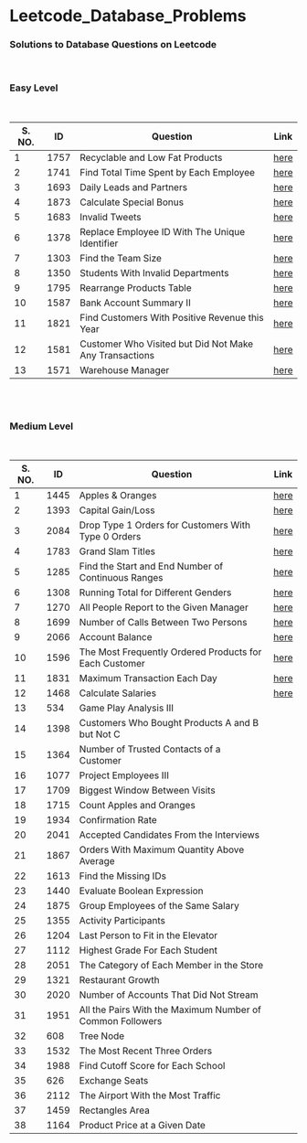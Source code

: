 # Leetcode_Database_Problems

### Solutions to Database Questions on Leetcode
<br>

### Easy Level
<br>

S. NO. | **ID** | **Question** | **Link**
------ | ------ | ------------ | --------
1      | 1757 | Recyclable and Low Fat Products | [here](https://github.com/Anacoder1/Leetcode_Database_Problems/blob/main/1757%20-%20Recyclable%20and%20Low%20Fat%20Products.md)
2      | 1741 | Find Total Time Spent by Each Employee | [here](https://github.com/Anacoder1/Leetcode_Database_Problems/blob/main/1741%20-%20Find%20Total%20Time%20Spent%20by%20Each%20Employee.md)
3      | 1693 | Daily Leads and Partners | [here](https://github.com/Anacoder1/Leetcode_Database_Problems/blob/main/1693%20-%20Daily%20Leads%20and%20Partners.md)
4      | 1873 | Calculate Special Bonus | [here](https://github.com/Anacoder1/Leetcode_Database_Problems/blob/main/1873%20-%20Calculate%20Special%20Bonus.md)
5      | 1683 | Invalid Tweets | [here](https://github.com/Anacoder1/Leetcode_Database_Problems/blob/main/1683%20-%20Invalid%20Tweets.md)
6      | 1378 | Replace Employee ID With The Unique Identifier | [here](https://github.com/Anacoder1/Leetcode_Database_Problems/blob/main/1378%20-%20Replace%20Employee%20ID%20With%20The%20Unique%20Identifier.md)
7      | 1303 | Find the Team Size | [here](https://github.com/Anacoder1/Leetcode_Database_Problems/blob/main/1303%20-%20Find%20the%20Team%20Size.md)
8      | 1350 | Students With Invalid Departments | [here](https://github.com/Anacoder1/Leetcode_Database_Problems/blob/main/1350%20-%20Students%20With%20Invalid%20Departments.md)
9      | 1795 | Rearrange Products Table | [here](https://github.com/Anacoder1/Leetcode_Database_Problems/blob/main/1795%20-%20Rearrange%20Products%20Table.md)
10     | 1587 | Bank Account Summary II | [here](https://github.com/Anacoder1/Leetcode_Database_Problems/blob/main/1587%20-%20Bank%20Account%20Summary%20II.md)
11     | 1821 | Find Customers With Positive Revenue this Year | [here](https://github.com/Anacoder1/Leetcode_Database_Problems/blob/main/1821%20-%20Find%20Customers%20With%20Positive%20Revenue%20this%20Year.md)
12     | 1581 | Customer Who Visited but Did Not Make Any Transactions | [here](https://github.com/Anacoder1/Leetcode_Database_Problems/blob/main/1581%20-%20Customer%20Who%20Visited%20but%20Did%20Not%20Make%20Any%20Transactions.md)
13     | 1571 | Warehouse Manager | [here](https://github.com/Anacoder1/Leetcode_Database_Problems/blob/main/1571%20-%20Warehouse%20Manager.md)

<br><br>

### Medium Level
<br>

S. NO. | **ID** | **Question** | **Link**
------ | ------ | ------------ | --------
1      | 1445 | Apples & Oranges | [here](https://github.com/Anacoder1/Leetcode_Database_Problems/blob/main/1445%20-%20Apples%20%26%20Oranges.md)
2      | 1393 | Capital Gain/Loss | [here](https://github.com/Anacoder1/Leetcode_Database_Problems/blob/main/1393%20-%20Capital%20Gain%20or%20Loss.md)
3      | 2084 | Drop Type 1 Orders for Customers With Type 0 Orders | [here](https://github.com/Anacoder1/Leetcode_Database_Problems/blob/main/2084%20-%20Drop%20Type%201%20Orders%20for%20Customers%20With%20Type%200%20Orders.md)
4      | 1783 | Grand Slam Titles | [here](https://github.com/Anacoder1/Leetcode_Database_Problems/blob/main/1783%20-%20Grand%20Slam%20Titles.md)
5      | 1285 | Find the Start and End Number of Continuous Ranges | [here](https://github.com/Anacoder1/Leetcode_Database_Problems/blob/main/1285%20-%20Find%20the%20Start%20and%20End%20Number%20of%20Continuous%20Ranges.md)
6      | 1308 | Running Total for Different Genders | [here](https://github.com/Anacoder1/Leetcode_Database_Problems/blob/main/1308%20-%20Running%20Total%20for%20Different%20Genders.md)
7      | 1270 | All People Report to the Given Manager | [here](https://github.com/Anacoder1/Leetcode_Database_Problems/blob/main/1270%20-%20All%20People%20Report%20to%20the%20Given%20Manager.md)
8      | 1699 | Number of Calls Between Two Persons | [here](https://github.com/Anacoder1/Leetcode_Database_Problems/blob/main/1699%20-%20Number%20of%20Calls%20Between%20Two%20Persons.md)
9      | 2066 | Account Balance | [here](https://github.com/Anacoder1/Leetcode_Database_Problems/blob/main/2066%20-%20Account%20Balance.md)
10     | 1596 | The Most Frequently Ordered Products for Each Customer | [here](https://github.com/Anacoder1/Leetcode_Database_Problems/blob/main/1596%20-%20The%20Most%20Frequently%20Ordered%20Products%20for%20Each%20Customer.md)
11     | 1831 | Maximum Transaction Each Day | [here](https://github.com/Anacoder1/Leetcode_Database_Problems/blob/main/1831%20-%20Maximum%20Transaction%20Each%20Day.md)
12     | 1468 | Calculate Salaries | [here](https://github.com/Anacoder1/Leetcode_Database_Problems/blob/main/1468%20-%20Calculate%20Salaries.md)
13     | 534  | Game Play Analysis III |
14     | 1398 | Customers Who Bought Products A and B but Not C |
15     | 1364 | Number of Trusted Contacts of a Customer |
16     | 1077 | Project Employees III |
17     | 1709 | Biggest Window Between Visits |
18     | 1715 | Count Apples and Oranges |
19     | 1934 | Confirmation Rate |
20     | 2041 | Accepted Candidates From the Interviews |
21     | 1867 | Orders With Maximum Quantity Above Average |
22     | 1613 | Find the Missing IDs |
23     | 1440 | Evaluate Boolean Expression |
24     | 1875 | Group Employees of the Same Salary |
25     | 1355 | Activity Participants |
26     | 1204 | Last Person to Fit in the Elevator |
27     | 1112 | Highest Grade For Each Student |
28     | 2051 | The Category of Each Member in the Store |
29     | 1321 | Restaurant Growth |
30     | 2020 | Number of Accounts That Did Not Stream |
31     | 1951 | All the Pairs With the Maximum Number of Common Followers |
32     | 608  | Tree Node |
33     | 1532 | The Most Recent Three Orders |
34     | 1988 | Find Cutoff Score for Each School |
35     | 626  | Exchange Seats |
36     | 2112 | The Airport With the Most Traffic |
37     | 1459 | Rectangles Area |
38     | 1164 | Product Price at a Given Date |
